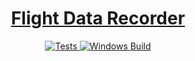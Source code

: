 <h1 align="center">
  <a href="https://github.com/oldmanmike/fdr">
    Flight Data Recorder
  </a>
</h1>

<p align="center">
  <a href="https://travis-ci.org/oldmanmike/fdr">
    <img alt="Tests"
      src="https://img.shields.io/travis/oldmanmike/fdr.svg?style=flat-square">
  </a>
  <a href="https://ci.appveyor.com/project/oldmanmike/fdr">
    <img alt="Windows Build"
      src="https://ci.appveyor.com/api/projects/status/13x7mn3pe5799yqd?svg=true">
  </a>
</p>
